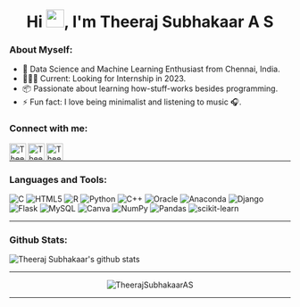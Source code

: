 <h1 align="center">Hi <img src="https://media.giphy.com/media/hvRJCLFzcasrR4ia7z/giphy.gif" width="32">, I'm Theeraj Subhakaar A S</h1>


### **About Myself:**
 - 🚀 Data Science and Machine Learning Enthusiast from Chennai, India.
 - 🙍🏽‍♂️ Current: Looking for Internship in 2023.
 - 📦 Passionate about learning how-stuff-works besides programming.
 - ⚡ Fun fact: I love being minimalist and listening to music 🎧.

### **Connect with me:**
[<img align="left" alt="Theeraj Subhakaar | LinkedIn" height="30px" src="https://img.icons8.com/doodle/2x/linkedin--v2.png" />][linkedin]
[<img align="left" alt="Theeraj Subhakaar | Whatsapp" height="30px" src="https://img.icons8.com/doodle/2x/whatsapp.png" />][whatsapp]
[<img align="left" alt="Theeraj Subhakaar | Gmail" height="30px" src="https://img.icons8.com/doodle/2x/gmail.png" />][gmail]
<br />

---

### Languages and Tools:
![C](https://img.shields.io/badge/c-%2300599C.svg?style=for-the-badge&logo=c&logoColor=white) ![HTML5](https://img.shields.io/badge/html5-%23E34F26.svg?style=for-the-badge&logo=html5&logoColor=white) ![R](https://img.shields.io/badge/r-%23276DC3.svg?style=for-the-badge&logo=r&logoColor=white) ![Python](https://img.shields.io/badge/python-3670A0?style=for-the-badge&logo=python&logoColor=ffdd54) ![C++](https://img.shields.io/badge/c++-%2300599C.svg?style=for-the-badge&logo=c%2B%2B&logoColor=white) ![Oracle](https://img.shields.io/badge/Oracle-F80000?style=for-the-badge&logo=oracle&logoColor=white) ![Anaconda](https://img.shields.io/badge/Anaconda-%2344A833.svg?style=for-the-badge&logo=anaconda&logoColor=white) ![Django](https://img.shields.io/badge/django-%23092E20.svg?style=for-the-badge&logo=django&logoColor=white) ![Flask](https://img.shields.io/badge/flask-%23000.svg?style=for-the-badge&logo=flask&logoColor=white)  ![MySQL](https://img.shields.io/badge/mysql-%2300f.svg?style=for-the-badge&logo=mysql&logoColor=white) ![Canva](https://img.shields.io/badge/Canva-%2300C4CC.svg?style=for-the-badge&logo=Canva&logoColor=white) ![NumPy](https://img.shields.io/badge/numpy-%23013243.svg?style=for-the-badge&logo=numpy&logoColor=white) ![Pandas](https://img.shields.io/badge/pandas-%23150458.svg?style=for-the-badge&logo=pandas&logoColor=white) ![scikit-learn](https://img.shields.io/badge/scikit--learn-%23F7931E.svg?style=for-the-badge&logo=scikit-learn&logoColor=white)


---

### Github Stats:
![Theeraj Subhakaar's github stats](https://github-readme-stats.vercel.app/api?username=TheerajSubhakaarAS&show_icons=true&hide_border=true&theme=tokyonight)

---

<p align="center"> <img src="https://komarev.com/ghpvc/?username=TheerajSubhakaarAS" alt="TheerajSubhakaarAS" /> </p>

---

[linkedin]: https://www.linkedin.com/in/theeraj-subhakaar-60362b240/
[gmail]: mailto:theerajsubhakaar1975@gmail.com
[whatsapp]: https://wa.me/919080320789
